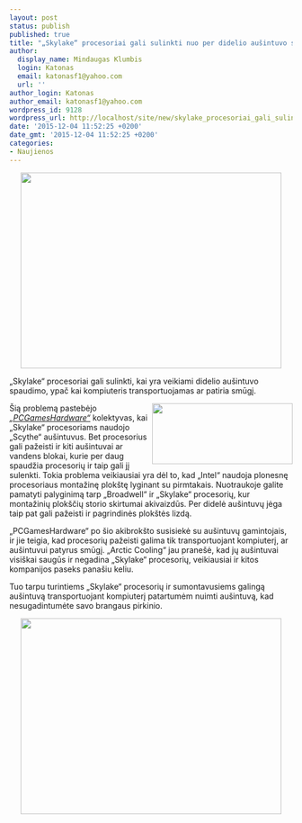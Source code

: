 ```yaml
---
layout: post
status: publish
published: true
title: "„Skylake“ procesoriai gali sulinkti nuo per didelio aušintuvo spaudimo"
author:
  display_name: Mindaugas Klumbis
  login: Katonas
  email: katonasf1@yahoo.com
  url: ''
author_login: Katonas
author_email: katonasf1@yahoo.com
wordpress_id: 9128
wordpress_url: http://localhost/site/new/skylake_procesoriai_gali_sulinkti_nuo_per_didelio_ausintuvo_spaudimo/
date: '2015-12-04 11:52:25 +0200'
date_gmt: '2015-12-04 11:52:25 +0200'
categories:
- Naujienos
---
```

<p style="text-align: center;">
	<a href="http://technews.lt/userfiles/e902bcf9e9455e3d3ccd08ea5e7599fe_L.jpg"><img alt="" src="http://technews.lt/userfiles/e902bcf9e9455e3d3ccd08ea5e7599fe_L.jpg" style="width: 464px; height: 348px;" /></a></p>
<p>
	&bdquo;Skylake&ldquo; procesoriai gali sulinkti, kai yra veikiami didelio au&scaron;intuvo spaudimo, ypač kai kompiuteris transportuojamas ar patiria smūgį.</p>
<p>
	<a href="http://technews.lt/userfiles/intel-skylakebendgate-1.jpg"><img alt="" src="http://technews.lt/userfiles/intel-skylakebendgate-1.jpg" style="width: 250px; height: 108px; float: right;" /></a>&Scaron;ią problemą pastebėjo <em><a href="http://www.pcgameshardware.de/Luftkuehlung-Hardware-217993/News/Skylakegate-Kuehler-zerstoeren-Sockel-1151-CPUs-1179237/">&bdquo;PCGamesHardware&ldquo;</a></em> kolektyvas, kai &bdquo;Skylake&ldquo; procesoriams naudojo &bdquo;Scythe&ldquo; au&scaron;intuvus. Bet procesorius gali pažeisti ir kiti au&scaron;intuvai ar vandens blokai, kurie per daug spaudžia procesorių ir taip gali jį sulenkti. Tokia problema veikiausiai yra dėl to, kad &bdquo;Intel&ldquo; naudoja plonesnę procesoriaus montažinę plok&scaron;tę lyginant su pirmtakais. Nuotraukoje galite pamatyti palyginimą tarp &bdquo;Broadwell&ldquo; ir &bdquo;Skylake&ldquo; procesorių, kur montažinių plok&scaron;čių storio skirtumai akivaizdūs. Per didelė au&scaron;intuvų jėga taip pat gali pažeisti ir pagrindinės plok&scaron;tės lizdą.</p>
<p>
	&bdquo;PCGamesHardware&ldquo; po &scaron;io akibrok&scaron;to susisiekė su au&scaron;intuvų gamintojais, ir jie teigia, kad procesorių pažeisti galima tik transportuojant kompiuterį, ar au&scaron;intuvui patyrus smūgį. &bdquo;Arctic Cooling&ldquo; jau prane&scaron;ė, kad jų au&scaron;intuvai visi&scaron;kai saugūs ir negadina &bdquo;Skylake&ldquo; procesorių, veikiausiai ir kitos kompanijos paseks pana&scaron;iu keliu.</p>
<p>
	Tuo tarpu turintiems &bdquo;Skylake&ldquo; procesorių ir sumontavusiems galingą au&scaron;intuvą transportuojant kompiuterį patartumėm nuimti au&scaron;intuvą, kad nesugadintumėte savo brangaus pirkinio.</p>
<p style="text-align: center;">
	<a href="http://technews.lt/userfiles/intel-skylakebendgate-2.jpg"><img alt="" src="http://technews.lt/userfiles/intel-skylakebendgate-2.jpg" style="width: 464px; height: 348px;" /></a></p>
